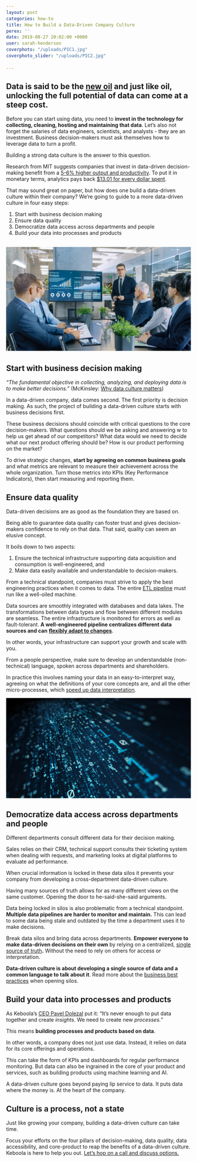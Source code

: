 ```yaml
---
layout: post
categories: how-to
title: How to Build a Data-Driven Company Culture
perex: ''
date: 2019-08-27 20:02:00 +0000
user: sarah-henderson
coverphoto: "/uploads/PIC1.jpg"
coverphoto_slider: "/uploads/PIC2.jpg"

---
```

## Data is said to be the [new oil](https://www.economist.com/leaders/2017/05/06/the-worlds-most-valuable-resource-is-no-longer-oil-but-data) and just like oil, unlocking the full potential of data can come at a steep cost.

Before you can start using data, you need to **invest in the technology for collecting, cleaning, hosting and maintaining that data**. Let’s also not forget the salaries of data engineers, scientists, and analysts - they are an investment. Business decision-makers must ask themselves how to leverage data to turn a profit.

Building a strong data culture is the answer to this question.

Research from MIT suggests companies that invest in data-driven decision-making benefit from a [5-6% higher output and productivity](https://papers.ssrn.com/sol3/papers.cfm?abstract_id=1819486). To put it in monetary terms, analytics pays back [$13.01 for every dollar spent](https://nucleusresearch.com/research/single/analytics-pays-back-13-01-for-every-dollar-spent/).

That may sound great on paper, but how does one build a data-driven culture within their company? We’re going to guide to a more data-driven culture in four easy steps:

1. Start with business decision making
2. Ensure data quality
3. Democratize data access across departments and people
4. Build your data into processes and products

## ![](/uploads/PIC1-1.jpg)

## Start with business decision making

_“The fundamental objective in collecting, analyzing, and deploying data is to make better decisions.”_ (McKinsley: [Why data culture matters](https://www.mckinsey.com/business-functions/mckinsey-analytics/our-insights/why-data-culture-matters))

In a data-driven company, data comes second. The first priority is decision making. As such, the project of building a data-driven culture starts with business decisions first.

These business decisions should coincide with critical questions to the core decision-makers. What questions should we be asking and answering w to help us get ahead of our competitors? What data would we need to decide what our next product offering should be? How is our product performing on the market?

To drive strategic changes, **start by agreeing on common business goals** and what metrics are relevant to measure their achievement across the whole organization. Turn those metrics into KPIs (Key Performance Indicators), then start measuring and reporting them.

## Ensure data quality

Data-driven decisions are as good as the foundation they are based on.

Being able to guarantee data quality can foster trust and gives decision-makers confidence to rely on that data. That said, quality can seem an elusive concept.

It boils down to two aspects:

1. Ensure the technical infrastructure supporting data acquisition and consumption is well-engineered, and
2. Make data easily available and understandable to decision-makers.

From a technical standpoint, companies must strive to apply the best engineering practices when it comes to data. The entire [ETL pipeline](https://www.stitchdata.com/etldatabase/etl-process/) must run like a well-oiled machine.

Data sources are smoothly integrated with databases and data lakes. The transformations between data types and flow between different modules are seamless. The entire infrastructure is monitored for errors as well as fault-tolerant. **A well-engineered pipeline centralizes different data sources and can** [**flexibly adapt to changes**](https://www.stitchdata.com/etldatabase/etl-challenges/).

In other words, your infrastructure can support your growth and scale with you.

From a people perspective, make sure to develop an understandable (non-technical) language, spoken across departments and shareholders.

In practice this involves naming your data in an easy-to-interpret way, agreeing on what the definitions of your core concepts are, and all the other micro-processes, which [speed up data interpretation](https://techcrunch.com/2017/06/23/five-building-blocks-of-a-data-driven-culture/).

![](/uploads/PIC2.jpg)

## Democratize data access across departments and people

Different departments consult different data for their decision making.

Sales relies on their CRM, technical support consults their ticketing system when dealing with requests, and marketing looks at digital platforms to evaluate ad performance.

When crucial information is locked in these data silos it prevents your company from developing a cross-department data-driven culture.

Having many sources of truth allows for as many different views on the same customer. Opening the door to he-said-she-said arguments.

Data being locked in silos is also problematic from a technical standpoint. **Multiple data pipelines are harder to monitor and maintain.** This can lead to some data being stale and outdated by the time a department uses it to make decisions.

Break data silos and bring data across departments. **Empower everyone to make data-driven decisions on their own** by relying on a centralized, [single source of truth](https://whatis.techtarget.com/definition/single-source-of-truth-SSOT)**.** Without the need to rely on others for access or interpretation.

**Data-driven culture is about developing a single source of data and a common language to talk about it**. Read more about the [business best practices](https://blog.keboola.com/opening-silos-the-only-way-to-achieve-company-goals) when opening silos.

## Build your data into processes and products

As Keboola’s [CEO Pavel Dolezal](https://blog.keboola.com/pavel-dolezal-interview-lupa) put it: “It’s never enough to put data together and create _insights_. We need to create new _processes._”

This means **building processes and products based on data**.

In other words, a company does not just use data. Instead, it relies on data for its core offerings and operations.

This can take the form of KPIs and dashboards for regular performance monitoring. But data can also be ingrained in the core of your product and services, such as building products using machine learning and AI.

A data-driven culture goes beyond paying lip service to data. It puts data where the money is. At the heart of the company.

## Culture is a process, not a state

Just like growing your company, building a data-driven culture can take time.

Focus your efforts on the four pillars of decision-making, data quality, data accessibility, and core-product to reap the benefits of a data-driven culture. Keboola is here to help you out. [Let’s hop on a call and discuss options.](https://www.keboola.com/request-demo)